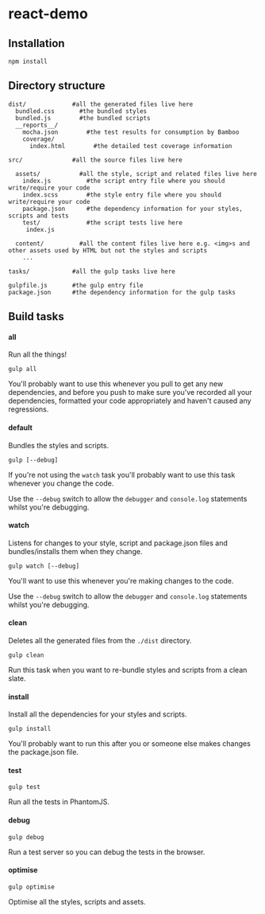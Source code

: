 # react-demo

## Installation

    npm install

## Directory structure

    dist/             #all the generated files live here
      bundled.css       #the bundled styles
      bundled.js        #the bundled scripts
      __reports__/
        mocha.json        #the test results for consumption by Bamboo
        coverage/
          index.html        #the detailed test coverage information

    src/              #all the source files live here

      assets/           #all the style, script and related files live here
        index.js          #the script entry file where you should write/require your code
        index.scss        #the style entry file where you should write/require your code
        package.json      #the dependency information for your styles, scripts and tests
        test/             #the script tests live here
         index.js

      content/          #all the content files live here e.g. <img>s and other assets used by HTML but not the styles and scripts
        ...

    tasks/            #all the gulp tasks live here

    gulpfile.js       #the gulp entry file
    package.json      #the dependency information for the gulp tasks

## Build tasks

#### all

Run all the things!

    gulp all

You'll probably want to use this whenever you pull to get any new dependencies, and before you push to make sure you've
recorded all your dependencies, formatted your code appropriately and haven't caused any regressions.

#### default

Bundles the styles and scripts.

    gulp [--debug]

If you're not using the `watch` task you'll probably want to use this task whenever you change the code.

Use the `--debug` switch to allow the `debugger` and `console.log` statements whilst you're debugging.

#### watch

Listens for changes to your style, script and package.json files and bundles/installs them when they change.

    gulp watch [--debug]

You'll want to use this whenever you're making changes to the code.

Use the `--debug` switch to allow the `debugger` and `console.log` statements whilst you're debugging.

#### clean

Deletes all the generated files from the `./dist` directory.

    gulp clean

Run this task when you want to re-bundle styles and scripts from a clean slate.

#### install

Install all the dependencies for your styles and scripts.

    gulp install

You'll probably want to run this after you or someone else makes changes the package.json file.

#### test

    gulp test

Run all the tests in PhantomJS.

#### debug

    gulp debug

Run a test server so you can debug the tests in the browser.

#### optimise

    gulp optimise

Optimise all the styles, scripts and assets.
